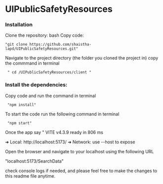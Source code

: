 # UIPublicSafetyResources

### Installation
Clone the repository: bash Copy code:

    "git clone https://github.com/shaistha-lapd/UIPublicSafetyResources.git"

 Navigate to the project directory (the folder you cloned the project in) copy the commmand in terminal
    
     " cd /UIPublicSafetyResources/client "

### Install the dependencies:
Copy code and run the command in terminal
     
     "npm install"
To start the code run the following command in terminal 
    
     "npm start"
     
Once the app say
" VITE v4.3.9  ready in 806 ms

  ➜  Local:   http://localhost:5173/
  ➜  Network: use --host to expose

Open the browser and navigate to your localhost using the following URL
  
   "localhost:5173/SearchData"


check console logs if needed, and please feel free to make the changes to this readme file anytime.
